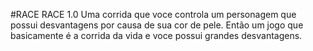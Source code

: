 #RACE RACE 1.0
Uma corrida que voce controla um personagem que possui desvantagens por causa de sua cor de pele.
Então um jogo que basicamente é a corrida da vida e voce possui grandes desvantagens.

